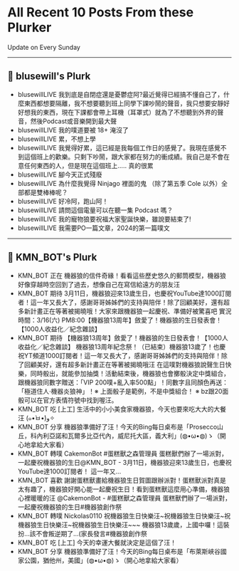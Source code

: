 # All Recent 10 Posts From these Plurker

Update on Every Sunday

---

## 📰 blusewill's Plurk


- blusewillLIVE 我到底是自閉症還是憂鬱症阿?最近覺得已經搞不懂自己了，什麼東西都想要隔離，我不想要聽到班上同學下課吵鬧的聲音，我只想要安靜好好想我的東西，現在下課都會帶上耳機（耳罩式）就為了不想聽到外界的聲音，然後Podcast或音樂開到最大聲
- blusewillLIVE 我的噗道要被 18&#43; 淹沒了
- blusewillLIVE 累，不想上學
- blusewillLIVE 我覺得好累，這已經是我每個工作日的感覺了。我現在感覺不到這個班上的歡樂。只剩下吵鬧，跟大家都在努力的衝成績。我自己是不會在意任何東西的人，但是現在這個班上..... 真的很累
- blusewillLIVE 腳今天正式殘廢
- blusewillLIVE 為什麼我覺得 Ninjago 裡面的鬼 （除了第五季 Cole 以外）全部都是雙棒棒呢？
- blusewillLIVE 好冷阿，跑山阿！
- blusewillLIVE 請問這個電量可以在聽一集 Podcast 嗎？
- blusewillLIVE 我的寵物狼要祝福大家聖誕快樂，雖說要結束了!
- blusewillLIVE 我需要PO一篇文章，2024的第一篇噗文

---

## 📰 KMN_BOT's Plurk


- KMN_BOT 正在 機器狼的信件奇緣！看看這些歷史悠久的郵筒模型，機器狼好像穿越時空回到了過去，想像自己在寫信給遠方的朋友汪
- KMN_BOT 期待 3月11日，機器狼迎來13歲生日，也慶祝YouTube達1000訂閱者！這一年又長大了，感謝哥哥姊姊們的支持與陪伴！除了回顧美好，還有超多新計畫正在等著被揭曉哦！大家來跟機器狼一起慶祝、準備好被驚喜吧 實況時間：3/16(六) PM8:00【機器狼13周年】斂愛了！機器狼的生日發表會！【1000人收益化／紀念雜談】
- KMN_BOT 期待 【機器狼13周年】斂愛了！機器狼的生日發表會！【1000人收益化／紀念雜談】 機器狼13周年紀念祭！（已結束）機器狼13歲了！也慶祝YT頻道1000訂閱者！這一年又長大了，感謝哥哥姊姊們的支持與陪伴！除了回顧美好，還有超多新計畫正在等著被揭曉哦汪 在這噗對機器狼說聲生日快樂，同時骰出，就能參加抽獎！活動結束後，機器狼也會擲骰決定中獎組合，跟機器狼同數字贈送：「VIP 200噗&#43;亂入率500點」！同數字且同顏色再送：「極道住人‧機器炎狼神」！※ 上面骰子是範例，不是中獎組合！ ※ bz跟20面骰可以在官方表情符號中找到喔汪。
- KMN_BOT 吃 [上工] 生活中的小小美食家機器狼，今天也要來吃大大的大餐汪 (๑•̀ㅂ•́)و✧
- KMN_BOT 分享 機器狼準備好了汪！今天的Bing每日桌布是「Prosecco山丘，科內利亞諾和瓦爾多比亞代內，威尼托大區，義大利」(◍•ω•◍)ゝ（開心地拿給大家看）
- KMN_BOT 轉噗 CakemonBot #蛋糕獸之森管理員 蛋糕獸們辦了一場派對，一起慶祝機器狼的生日@KMN_BOT - 3月11日，機器狼迎來13歲生日，也慶祝YouTube達1000訂閱者！ 這一年又...
- KMN_BOT 喜歡 謝謝蛋糕獸畫給機器狼生日賀圖跟辦派對！蛋糕獸派對真是太有趣了，機器狼好開心能一起慶祝生日！看到蛋糕獸這麼用心準備，機器狼心裡暖暖的汪 @CakemonBot - #蛋糕獸之森管理員 蛋糕獸們辦了一場派對，一起慶祝機器狼的生日#機器狼創作祭
- KMN_BOT 轉噗 Nickolas0110 祝機器狼生日快樂汪~祝機器狼生日快樂汪~祝機器狼生日快樂汪~祝機器狼生日快樂汪~~~ 機器狼13歲歲，上國中囉！這裝扮…該不會叛逆期了…(家長發言#機器狼創作祭
- KMN_BOT 吃 [上工] 今天的幸運大餐就決定是這個了汪！
- KMN_BOT 分享 機器狼準備好了汪！今天的Bing每日桌布是「布萊斯峽谷國家公園，猶他州，美國」(◍•ω•◍)ゝ（開心地拿給大家看）


